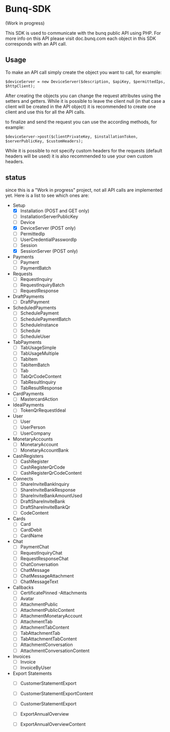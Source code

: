 # Bunq-SDK

(Work in progress)

This SDK is used to communicate with the bunq public API using PHP. For more info on this API please visit doc.bunq.com
each object in this SDK corresponds with an API call.

## Usage

To make an API call simply create the object you want to call, for example:

    $deviceServer = new DeviceServer($description, $apiKey, $permittedIps, $httpClient);

After creating the objects you can change the request attributes using the setters and getters.
While it is possible to leave the client null (in that case a client will be created in the API object) it is recommended to create one client and use this for all the API calls.

to finalize and send the request you can use the according methods, for example:

    $deviceServer->post($clientPrivateKey, $installationToken, $serverPublicKey, $customHeaders);

While it is possible to not specify custom headers for the requests (default headers will be used) it is also recommended to use your own custom headers. 

## status

since this is a "Work in progress" project, not all API calls are implemented yet.
Here is a list to see which ones are:

- Setup
	- [x] Installation (POST and GET only)
	- [ ] InstallationServerPublicKey
	- [ ] Device
	- [x] DeviceServer (POST only)
	- [ ] PermittedIp
	- [ ] UserCredentialPasswordIp
	- [ ] Session
	- [x] SessionServer (POST only)
- Payments
    - [ ] Payment
    - [ ] PaymentBatch
- Requests
    - [ ] RequestInquiry
    - [ ] RequestInquiryBatch
    - [ ] RequestResponse
- DraftPayments
    - [ ] DraftPayment
- ScheduledPayments
    - [ ] SchedulePayment
    - [ ] SchedulePaymentBatch
    - [ ] ScheduleInstance
    - [ ] Schedule
    - [ ] ScheduleUser
- TabPayments
    - [ ] TabUsageSimple
    - [ ] TabUsageMultiple
    - [ ] TabItem
    - [ ] TabItemBatch
    - [ ] Tab
    - [ ] TabQrCodeContent
    - [ ] TabResultInquiry
    - [ ] TabResultResponse
- CardPayments
    - [ ] MastercardAction
- IdealPayments
    - [ ] TokenQrRequestIdeal
- User
    - [ ] User
    - [ ] UserPerson
    - [ ] UserCompany
- MonetaryAccounts
    - [ ] MonetaryAccount
    - [ ] MonetaryAccountBank
- CashRegisters
    - [ ] CashRegister
    - [ ] CashRegisterQrCode
    - [ ] CashRegisterQrCodeContent
- Connects
    - [ ] ShareInviteBankInquiry
    - [ ] ShareInviteBankResponse
    - [ ] ShareInviteBankAmountUsed
    - [ ] DraftShareInviteBank
    - [ ] DraftShareInviteBankQr
    - [ ] CodeContent
- Cards
    - [ ] Card
    - [ ] CardDebit
    - [ ] CardName
- Chat
    - [ ] PaymentChat
    - [ ] RequestInquiryChat
    - [ ] RequestResponseChat
    - [ ] ChatConversation
    - [ ] ChatMessage
    - [ ] ChatMessageAttachment
    - [ ] ChatMessageText
- Callbacks
    - [ ] CertificatePinned
-Attachments
    - [ ] Avatar
    - [ ] AttachmentPublic
    - [ ] AttachmentPublicContent
    - [ ] AttachmentMonetaryAccount
    - [ ] AttachmentTab
    - [ ] AttachmentTabContent
    - [ ] TabAttachmentTab
    - [ ] TabAttachmentTabContent
    - [ ] AttachmentConversation
    - [ ] AttachmentConversationContent
- Invoices
    - [ ] Invoice
    - [ ] InvoiceByUser
- Export Statements
    - [ ] CustomerStatementExport
    - [ ] CustomerStatementExportContent
    - [ ] CustomerStatementExport
    - [ ] ExportAnnualOverview
    - [ ] ExportAnnualOverviewContent
    